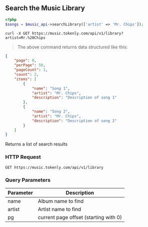 ## Search the Music Library

```php
<?php
$songs = $music_api->searchLibrary(['artist' => 'Mr. Chips']);
```

```shell
curl -X GET https://music.tokenly.com/api/v1/library?artist=Mr.%20Chips
```

> The above command returns data structured like this:

```json
{
    "page": 0,
    "perPage": 50,
    "pageCount": 1,
    "count": 2,
    "items": [
        {
            "name": "Song 1",
            "artist": "Mr. Chips",
            "description": "Description of song 1"
        },
        {
            "name": "Song 2",
            "artist": "Mr. Chips",
            "description": "Description of song 2"
        }
    ]
}

```

Returns a list of search results

### HTTP Request

`GET https://music.tokenly.com/api/v1/library`


### Query Parameters

Parameter | Description
--------- | -----------
name      | Album name to find
artist    | Artist name to find
pg        | current page offset (starting with 0)


